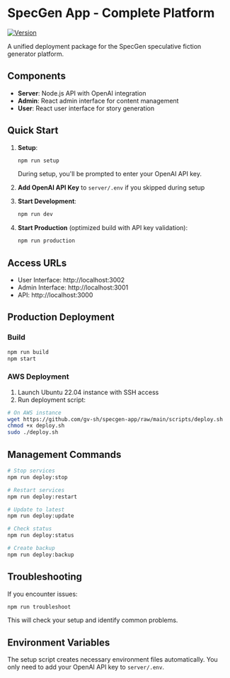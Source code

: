# SpecGen App - Complete Platform

[![Version](https://img.shields.io/badge/version-0.2.1-blue.svg)](https://github.com/gv-sh/specgen-app)

A unified deployment package for the SpecGen speculative fiction generator platform.

## Components

- **Server**: Node.js API with OpenAI integration
- **Admin**: React admin interface for content management
- **User**: React user interface for story generation

## Quick Start

1. **Setup**:
   ```bash
   npm run setup
   ```
   During setup, you'll be prompted to enter your OpenAI API key.

2. **Add OpenAI API Key** to `server/.env` if you skipped during setup

3. **Start Development**:
   ```bash
   npm run dev
   ```

4. **Start Production** (optimized build with API key validation):
   ```bash
   npm run production
   ```

## Access URLs

- User Interface: http://localhost:3002
- Admin Interface: http://localhost:3001
- API: http://localhost:3000

## Production Deployment

### Build
```bash
npm run build
npm start
```

### AWS Deployment

1. Launch Ubuntu 22.04 instance with SSH access
2. Run deployment script:

```bash
# On AWS instance
wget https://github.com/gv-sh/specgen-app/raw/main/scripts/deploy.sh
chmod +x deploy.sh
sudo ./deploy.sh
```

## Management Commands

```bash
# Stop services
npm run deploy:stop

# Restart services
npm run deploy:restart

# Update to latest
npm run deploy:update

# Check status
npm run deploy:status

# Create backup
npm run deploy:backup
```

## Troubleshooting

If you encounter issues:

```bash
npm run troubleshoot
```

This will check your setup and identify common problems.

## Environment Variables

The setup script creates necessary environment files automatically. You only need to add your OpenAI API key to `server/.env`.